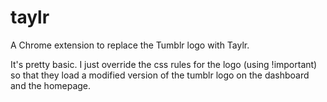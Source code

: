 taylr
=====

A Chrome extension to replace the Tumblr logo with Taylr.

It's pretty basic. I just override the css rules for the logo (using !important) so that they load a modified version of the tumblr logo on the dashboard and the homepage. 